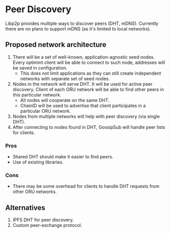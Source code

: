 # Peer Discovery

Libp2p provides multiple ways to discover peers (DHT, mDNS). Currently there are no plans to support mDNS (as it's limited to local networks).

## Proposed network architecture
1. There will be a set of well-known, application-agnostic seed nodes. Every optimint client will be able to connect to such node, addresses will be saved in configuration.
    * This does not limit applications as they can still create independent networks with separate set of seed nodes.
2. Nodes in the network will serve DHT. It will be used for active peer discovery. Client of each ORU network will be able to find other peers in this particular network.
    * All nodes will cooperate on the same DHT.
    * ChainID will be used to advertise that client participates in a particular ORU network.
3. Nodes from multiple networks will help with peer discovery (via single DHT).
4. After connecting to nodes found in DHT, GossipSub will handle peer lists for clients.

### Pros
* Shared DHT should make it easier to find peers.
* Use of existing libraries.

### Cons
* There may be some overhead for clients to handle DHT requests from other ORU networks.

## Alternatives
1. IPFS DHT for peer discovery.
2. Custom peer-exchange protocol.
